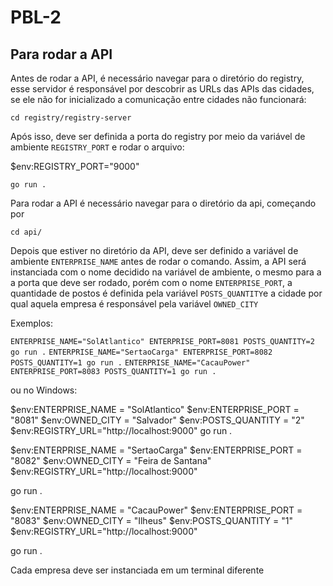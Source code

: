# PBL-2

## Para rodar a API

Antes de rodar a API, é necessário navegar para o diretório do registry, esse servidor é responsável por descobrir as URLs das APIs das cidades, se ele não for inicializado a comunicação entre cidades não funcionará:

`cd registry/registry-server`

Após isso, deve ser definida a porta do registry por meio da variável de ambiente `REGISTRY_PORT` e rodar o arquivo: 

$env:REGISTRY_PORT="9000" 

`go run .` 

Para rodar a API é necessário navegar para o diretório da api, começando por 

`cd api/`

Depois que estiver no diretório da API, deve ser definido a variável de ambiente `ENTERPRISE_NAME` antes de rodar o comando. Assim, a API será instanciada com o nome decidido na variável de ambiente, o mesmo para a a porta que deve ser rodado, porém com o nome `ENTERPRISE_PORT`, a quantidade de postos é definida pela variável `POSTS_QUANTITY`e a cidade por qual aquela empresa é responsável pela variável `OWNED_CITY`

Exemplos: 

`ENTERPRISE_NAME="SolAtlantico" ENTERPRISE_PORT=8081 POSTS_QUANTITY=2 go run .`
`ENTERPRISE_NAME="SertaoCarga" ENTERPRISE_PORT=8082 POSTS_QUANTITY=1 go run .`
`ENTERPRISE_NAME="CacauPower" ENTERPRISE_PORT=8083 POSTS_QUANTITY=1 go run .`

ou no Windows:  

$env:ENTERPRISE_NAME = "SolAtlantico"
$env:ENTERPRISE_PORT = "8081"
$env:OWNED_CITY = "Salvador"
$env:POSTS_QUANTITY = "2"
$env:REGISTRY_URL="http://localhost:9000"
go run .


$env:ENTERPRISE_NAME = "SertaoCarga"
$env:ENTERPRISE_PORT = "8082"
$env:OWNED_CITY = "Feira de Santana"
 $env:REGISTRY_URL="http://localhost:9000"

go run .

$env:ENTERPRISE_NAME = "CacauPower"
$env:ENTERPRISE_PORT = "8083"
$env:OWNED_CITY = "Ilheus"
$env:POSTS_QUANTITY = "1"
$env:REGISTRY_URL="http://localhost:9000"

go run .


Cada empresa deve ser instanciada em um terminal diferente